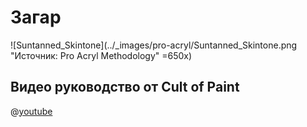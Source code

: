 # Загар

![Suntanned_Skintone](../_images/pro-acryl/Suntanned_Skintone.png "Источник: Pro Acryl Methodology" =650x)

## Видео руководство от Cult of Paint

@[youtube](https://youtu.be/2Kib38YPbyc?si=r0zzqnRUjDbny4D_)
